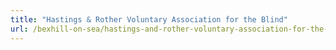 ```yaml
---
title: "Hastings & Rother Voluntary Association for the Blind"
url: /bexhill-on-sea/hastings-and-rother-voluntary-association-for-the-blind/
---
```

